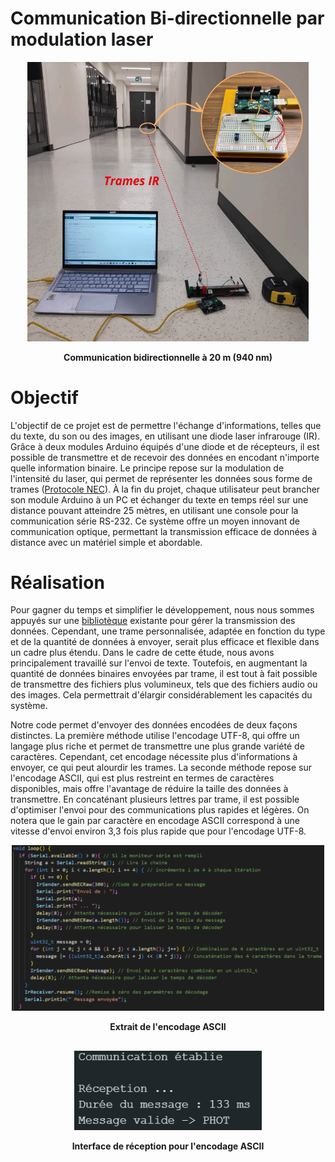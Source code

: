 # Communication Bi-directionnelle par modulation laser

<div align="center">
    <img src="Images/Illustration_communication.png" alt="Communication bidirectionnelle à 20 m (940 nm)" width="450"/>
    <p><strong>Communication bidirectionnelle à 20 m (940 nm)</strong></p>
</div>

# Objectif

L'objectif de ce projet est de permettre l'échange d'informations, telles que du texte, du son ou des images, en utilisant une diode laser infrarouge (IR). Grâce à deux modules Arduino équipés d'une diode et de récepteurs, il est possible de transmettre et de recevoir des données en encodant n'importe quelle information binaire. Le principe repose sur la modulation de l'intensité du laser, qui permet de représenter les données sous forme de trames ([Protocole NEC](https://techdocs.altium.com/display/FPGA/NEC+Infrared+Transmission+Protocol)). À la fin du projet, chaque utilisateur peut brancher son module Arduino à un PC et échanger du texte en temps réel sur une distance pouvant atteindre 25 mètres, en utilisant une console pour la communication série RS-232. Ce système offre un moyen innovant de communication optique, permettant la transmission efficace de données à distance avec un matériel simple et abordable.

# Réalisation

Pour gagner du temps et simplifier le développement, nous nous sommes appuyés sur une [bibliotèque](https://github.com/Arduino-IRremote/Arduino-IRremote) existante pour gérer la transmission des données. Cependant, une trame personnalisée, adaptée en fonction du type et de la quantité de données à envoyer, serait plus efficace et flexible dans un cadre plus étendu. Dans le cadre de cette étude, nous avons principalement travaillé sur l'envoi de texte. Toutefois, en augmentant la quantité de données binaires envoyées par trame, il est tout à fait possible de transmettre des fichiers plus volumineux, tels que des fichiers audio ou des images. Cela permettrait d'élargir considérablement les capacités du système.

Notre code permet d'envoyer des données encodées de deux façons distinctes. La première méthode utilise l'encodage UTF-8, qui offre un langage plus riche et permet de transmettre une plus grande variété de caractères. Cependant, cet encodage nécessite plus d'informations à envoyer, ce qui peut alourdir les trames. La seconde méthode repose sur l'encodage ASCII, qui est plus restreint en termes de caractères disponibles, mais offre l'avantage de réduire la taille des données à transmettre. En concaténant plusieurs lettres par trame, il est possible d'optimiser l'envoi pour des communications plus rapides et légères. On notera que le gain par caractère en encodage ASCII correspond à une vitesse d'envoi environ 3,3 fois plus rapide que pour l'encodage UTF-8.


<div align="center">
    <img src="Images\Extrait_du_code_pour_l'encodage_ASCII.png" alt="Extrait du code pour l'encodage ASCII" width="500"/>
    <p><strong>Extrait de l'encodage ASCII</strong></p>
</div>

<div style="margin-bottom: 30px;"></div>

<div align="center">
    <img src="Images\Interface_reception_ASCII.png" alt="Interface de réception pour l'encodage ASCII" width="300"/>
    <p><strong>Interface de réception pour l'encodage ASCII</strong></p>
</div>